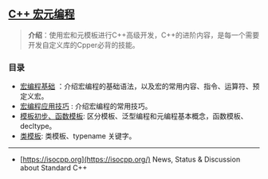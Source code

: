 ## [C++ 宏元编程](#)
> **介绍**：使用宏和元模板进行C++高级开发，C++的进阶内容，是每一个需要开发自定义库的Cpper必背的技能。


### 目录
- [宏编程基础](docs/contents/macro/cxx_macro_syntax.md) ：介绍宏编程的基础语法，以及宏的常用内容、指令、运算符、预定义宏。
- [宏编程应用技巧](docs/contents/macro/cxx_macro_usage.md) : 介绍宏编程的常用技巧。
- [模板初步、函数模板](docs/contents/meta/cxx_meta_conception.md): 区分模板、泛型编程和元编程基本概念，函数模板、decltype。
- [类模板](docs/contents/meta/cxx_meta_class.md): 类模板、typename 关键字。


---
- [https://isocpp.org](https://isocpp.org/) News, Status & Discussion about Standard C++
